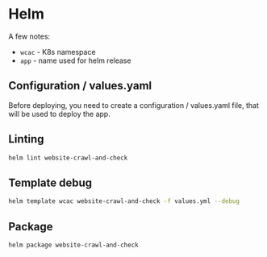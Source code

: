 # Helm

A few notes:

* `wcac` - K8s namespace
* `app` - name used for helm release

## Configuration / values.yaml

Before deploying, you need to create a configuration / values.yaml file, that will be used to deploy the app.

## Linting

```bash
helm lint website-crawl-and-check
```

## Template debug

```bash
helm template wcac website-crawl-and-check -f values.yml --debug
```

## Package

```bash
helm package website-crawl-and-check
```
